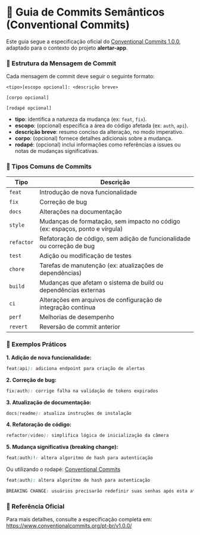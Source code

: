 # 📘 Guia de Commits Semânticos (Conventional Commits)

Este guia segue a especificação oficial do [Conventional Commits 1.0.0](https://www.conventionalcommits.org/pt-br/v1.0.0/), adaptado para o contexto do projeto **alertar-app**.

### 📌 Estrutura da Mensagem de Commit

Cada mensagem de commit deve seguir o seguinte formato:

```plaintext
<tipo>[escopo opcional]: <descrição breve>

[corpo opcional]

[rodapé opcional]
```

- **tipo**: identifica a natureza da mudança (ex: `feat`, `fix`).
- **escopo**: (opcional) especifica a área do código afetada (ex: `auth`, `api`).
- **descrição breve**: resumo conciso da alteração, no modo imperativo.
- **corpo**: (opcional) fornece detalhes adicionais sobre a mudança.
- **rodapé**: (opcional) inclui informações como referências a issues ou notas de mudanças significativas.

### 🧩 Tipos Comuns de Commits

| Tipo       | Descrição                                                    |
| ---------- | ------------------------------------------------------------ |
| `feat`     | Introdução de nova funcionalidade                            |
| `fix`      | Correção de bug                                              |
| `docs`     | Alterações na documentação                                   |
| `style`    | Mudanças de formatação, sem impacto no código (ex: espaços, ponto e vírgula) |
| `refactor` | Refatoração de código, sem adição de funcionalidade ou correção de bug |
| `test`     | Adição ou modificação de testes                              |
| `chore`    | Tarefas de manutenção (ex: atualizações de dependências)     |
| `build`    | Mudanças que afetam o sistema de build ou dependências externas |
| `ci`       | Alterações em arquivos de configuração de integração contínua |
| `perf`     | Melhorias de desempenho                                      |
| `revert`   | Reversão de commit anterior                                  |

### 🧠 Exemplos Práticos

**1. Adição de nova funcionalidade:**

```scss
feat(api): adiciona endpoint para criação de alertas
```

**2. Correção de bug:**

```scss
fix(auth): corrige falha na validação de tokens expirados
```

**3. Atualização de documentação:**

```scss
docs(readme): atualiza instruções de instalação
```

**4. Refatoração de código:**

```scss
refactor(video): simplifica lógica de inicialização da câmera
```

**5. Mudança significativa (breaking change):**

```scss
feat(auth)!: altera algoritmo de hash para autenticação
```

Ou utilizando o rodapé: [Conventional Commits](https://www.conventionalcommits.org/pt-br/v1.0.0/?utm_source=chatgpt.com)

```scss
feat(auth): altera algoritmo de hash para autenticação

BREAKING CHANGE: usuários precisarão redefinir suas senhas após esta atualização
```

### 🔗 Referência Oficial

Para mais detalhes, consulte a especificação completa em: https://www.conventionalcommits.org/pt-br/v1.0.0/
